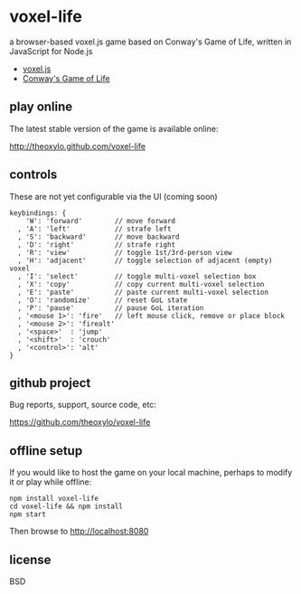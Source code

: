 # voxel-life
a browser-based voxel.js game based on Conway's Game of Life, written in JavaScript for Node.js

* [voxel.js](http://voxeljs.com)
* [Conway's Game of Life](http://en.wikipedia.org/wiki/Conway%27s_Game_of_Life)

## play online
The latest stable version of the game is available online:

http://theoxylo.github.com/voxel-life

## controls
These are not yet configurable via the UI (coming soon)
```
keybindings: {
    'W': 'forward'        // move forward
  , 'A': 'left'           // strafe left
  , 'S': 'backward'       // move backward
  , 'D': 'right'          // strafe right
  , 'R': 'view'           // toggle 1st/3rd-person view
  , 'H': 'adjacent'       // toggle selection of adjacent (empty) voxel
  , 'I': 'select'         // toggle multi-voxel selection box
  , 'X': 'copy'           // copy current multi-voxel selection
  , 'E': 'paste'          // paste current multi-voxel selection
  , 'O': 'randomize'      // reset GoL state
  , 'P': 'pause'          // pause GoL iteration
  , '<mouse 1>': 'fire'   // left mouse click, remove or place block
  , '<mouse 2>': 'firealt'
  , '<space>'  : 'jump'
  , '<shift>'  : 'crouch'
  , '<control>': 'alt'
}
```

## github project
Bug reports, support, source code, etc:

https://github.com/theoxylo/voxel-life

## offline setup
If you would like to host the game on your local machine,
perhaps to modify it or play while offline:
```
npm install voxel-life
cd voxel-life && npm install
npm start
```
Then browse to [http://localhost:8080](http://localhost:8080)

## license
BSD
